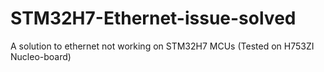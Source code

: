 # STM32H7-Ethernet-issue-solved
A solution to ethernet not working on STM32H7 MCUs (Tested on H753ZI Nucleo-board)
